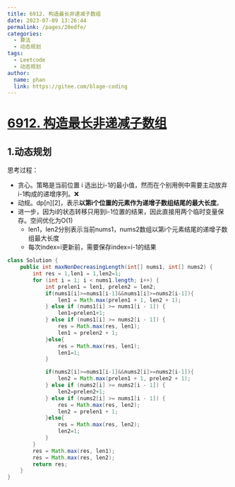 ```yaml
---
title: 6912. 构造最长非递减子数组
date: 2023-07-09 13:26:44
permalink: /pages/20edfe/
categories:
  - 算法
  - 动态规划
tags:
  - Leetcode
  - 动态规划
author: 
  name: phan
  link: https://gitee.com/blage-coding
---
```

# [6912. 构造最长非递减子数组](https://leetcode.cn/problems/longest-non-decreasing-subarray-from-two-arrays/)

## 1.动态规划

思考过程：

- 贪心。策略是当前位置 i 选出比i-1的最小值，然而在个别用例中需要主动放弃i-1构成的递增序列。❌
- 动规。dp\[n\]\[2\]，表示**以第i个位置的元素作为递增子数组结尾的最大长度**。
- 进一步，因为i的状态转移只用到i-1位置的结果，因此直接用两个临时变量保存。空间优化为O(1)
  - len1，len2分别表示当前nums1，nums2数组以第i个元素结尾的递增子数组最大长度
  - 每次index=i更新前，需要保存index=i-1的结果

```java
class Solution {
    public int maxNonDecreasingLength(int[] nums1, int[] nums2) {
        int res = 1,len1 = 1,len2=1;
        for (int i = 1; i < nums1.length; i++) {
            int prelen1 = len1, prelen2 = len2;
            if(nums1[i]>=nums1[i-1]&&nums1[i]>=nums2[i-1]){
                len1 = Math.max(prelen1 + 1, len2 + 1);
            } else if (nums1[i] >= nums1[i - 1]) {
                len1=prelen1+1;
            } else if (nums1[i] >= nums2[i - 1]) {
                res = Math.max(res, len1);
                len1 = prelen2 + 1;
            }else{
                res = Math.max(res, len1);
                len1=1;
            }

            if(nums2[i]>=nums1[i-1]&&nums2[i]>=nums2[i-1]){
                len2 = Math.max(prelen1 + 1, prelen2 + 1);
            } else if (nums2[i] >= nums2[i - 1]) {
                len2=prelen2+1;
            } else if (nums2[i] >= nums1[i - 1]) {
                res = Math.max(res, len2);
                len2 = prelen1 + 1;
            }else{
                res = Math.max(res, len2);
                len2=1;
            }
        }
        res = Math.max(res, len1);
        res = Math.max(res, len2);
        return res;
    }
}
```
